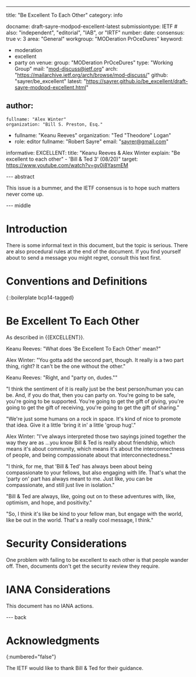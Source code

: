 ---
title: "Be Excellent To Each Other"
category: info

docname: draft-sayre-modpod-excellent-latest
submissiontype: IETF  # also: "independent", "editorial", "IAB", or "IRTF"
number:
date:
consensus: true
v: 3
area: "General"
workgroup: "MODeration PrOceDures"
keyword:
 - moderation
 - excellent
 - party on
venue:
  group: "MODeration PrOceDures"
  type: "Working Group"
  mail: "mod-discuss@ietf.org"
  arch: "https://mailarchive.ietf.org/arch/browse/mod-discuss/"
  github: "sayrer/be_excellent"
  latest: "https://sayrer.github.io/be_excellent/draft-sayre-modpod-excellent.html"

author:
 -
    fullname: "Alex Winter"
    organization: "Bill S. Preston, Esq."
 -
    fullname: "Keanu Reeves"
    organization: "Ted \"Theodore\" Logan"
 -
    role: editor
    fullname: "Robert Sayre"
    email: "sayrer@gmail.com"

informative:
  EXCELLENT:
    title: "Keanu Reeves & Alex Winter explain: \"Be excellent to each other\" - 'Bill & Ted 3' (08/20)"
    target: https://www.youtube.com/watch?v=gv0i8YasmEM

--- abstract

This issue is a bummer, and the IETF consensus is to hope such matters never come up.


--- middle

# Introduction

There is some informal text in this document, but the topic is serious. There are also procedural rules at the end of the document. If you find yourself about to send a message you might regret, consult this text first.

# Conventions and Definitions

{::boilerplate bcp14-tagged}


# Be Excellent To Each Other

As described in {{EXCELLENT}}.

Keanu Reeves\:
\"What does 'Be Excellent To Each Other' mean?\"

Alex Winter\:
\"You gotta add the second part, though. It really is a two part thing, right? It can't be the one without the other.\"

Keanu Reeves\:
\"Right, and \"party on, dudes.\"\"

\"I think the sentiment of it is really just be the best person/human you can be. And, if you do that, then you can party on. You're going to be safe, you're going to be supported. You're going to get the gift of giving, you're going to get the gift of receiving, you're going to get the gift of sharing.\"

\"We're just some humans on a rock in space. It's kind of nice to promote that idea. Give it a little 'bring it in' a little 'group hug'.\"

Alex Winter\:
\"I've always interpreted those two sayings joined together the way they are as ...you know Bill & Ted is really about friendship, which means it's about community, which means it's about the interconnectness of people, and being compassionate about that interconnectedness.\"

\"I think, for me, that 'Bill & Ted' has always been about being compassionate to your fellows, but also engaging with life. That's what the 'party on' part has always meant to me. Just like, you can be compassionate, and still just live in isolation.\"

\"Bill & Ted are always, like, going out on to these adventures with, like, optimism, and hope, and positivity.\"

\"So, I think it's like be kind to your fellow man, but engage with the world, like be out in the world. That's a really cool message, I think.\"

# Security Considerations

One problem with failing to be excellent to each other is that people wander off. Then, documents don't get the security review they require.

# IANA Considerations

This document has no IANA actions.


--- back

# Acknowledgments
{:numbered="false"}

The IETF would like to thank Bill & Ted for their guidance.
